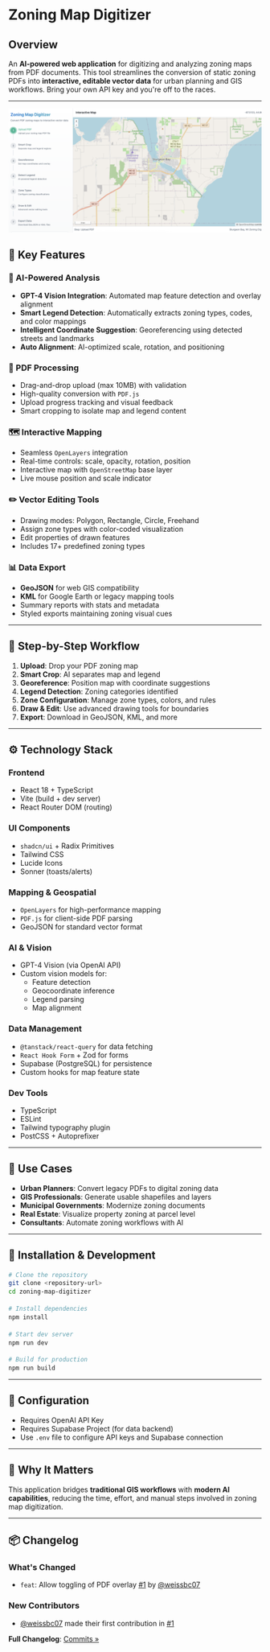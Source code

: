 # Zoning Map Digitizer

## Overview

An **AI-powered web application** for digitizing and analyzing zoning maps from PDF documents. This tool streamlines the conversion of static zoning PDFs into **interactive, editable vector data** for urban planning and GIS workflows. Bring your own API key and you're off to the races.

---
![Alt text](https://github.com/weissbc07/map-digitize-pro/blob/main/public/featured.png?raw=true "Map Digitize Pro")

## 🔑 Key Features

### 🤖 AI-Powered Analysis
- **GPT-4 Vision Integration**: Automated map feature detection and overlay alignment  
- **Smart Legend Detection**: Automatically extracts zoning types, codes, and color mappings  
- **Intelligent Coordinate Suggestion**: Georeferencing using detected streets and landmarks  
- **Auto Alignment**: AI-optimized scale, rotation, and positioning

### 📄 PDF Processing
- Drag-and-drop upload (max 10MB) with validation  
- High-quality conversion with `PDF.js`  
- Upload progress tracking and visual feedback  
- Smart cropping to isolate map and legend content

### 🗺️ Interactive Mapping
- Seamless `OpenLayers` integration  
- Real-time controls: scale, opacity, rotation, position  
- Interactive map with `OpenStreetMap` base layer  
- Live mouse position and scale indicator

### ✏️ Vector Editing Tools
- Drawing modes: Polygon, Rectangle, Circle, Freehand  
- Assign zone types with color-coded visualization  
- Edit properties of drawn features  
- Includes 17+ predefined zoning types

### 📊 Data Export
- **GeoJSON** for web GIS compatibility  
- **KML** for Google Earth or legacy mapping tools  
- Summary reports with stats and metadata  
- Styled exports maintaining zoning visual cues

---

## 🧭 Step-by-Step Workflow

1. **Upload**: Drop your PDF zoning map  
2. **Smart Crop**: AI separates map and legend  
3. **Georeference**: Position map with coordinate suggestions  
4. **Legend Detection**: Zoning categories identified  
5. **Zone Configuration**: Manage zone types, colors, and rules  
6. **Draw & Edit**: Use advanced drawing tools for boundaries  
7. **Export**: Download in GeoJSON, KML, and more

---

## ⚙️ Technology Stack

### Frontend
- React 18 + TypeScript  
- Vite (build + dev server)  
- React Router DOM (routing)

### UI Components
- `shadcn/ui` + Radix Primitives  
- Tailwind CSS  
- Lucide Icons  
- Sonner (toasts/alerts)

### Mapping & Geospatial
- `OpenLayers` for high-performance mapping  
- `PDF.js` for client-side PDF parsing  
- GeoJSON for standard vector format

### AI & Vision
- GPT-4 Vision (via OpenAI API)  
- Custom vision models for:
  - Feature detection
  - Geocoordinate inference
  - Legend parsing
  - Map alignment

### Data Management
- `@tanstack/react-query` for data fetching  
- `React Hook Form` + Zod for forms  
- Supabase (PostgreSQL) for persistence  
- Custom hooks for map feature state

### Dev Tools
- TypeScript  
- ESLint  
- Tailwind typography plugin  
- PostCSS + Autoprefixer

---

## 💼 Use Cases

- **Urban Planners**: Convert legacy PDFs to digital zoning data  
- **GIS Professionals**: Generate usable shapefiles and layers  
- **Municipal Governments**: Modernize zoning documents  
- **Real Estate**: Visualize property zoning at parcel level  
- **Consultants**: Automate zoning workflows with AI

---

## 🚀 Installation & Development

```bash
# Clone the repository
git clone <repository-url>
cd zoning-map-digitizer

# Install dependencies
npm install

# Start dev server
npm run dev

# Build for production
npm run build
```

---

## 🔧 Configuration

- Requires OpenAI API Key  
- Requires Supabase Project (for data backend)  
- Use `.env` file to configure API keys and Supabase connection

---

## 🧠 Why It Matters

This application bridges **traditional GIS workflows** with **modern AI capabilities**, reducing the time, effort, and manual steps involved in zoning map digitization.

---

## 📦 Changelog

### What's Changed

- `feat`: Allow toggling of PDF overlay [#1](https://github.com/weissbc07/map-digitize-pro/pull/1) by [@weissbc07](https://github.com/weissbc07)

### New Contributors

- [@weissbc07](https://github.com/weissbc07) made their first contribution in [#1](https://github.com/weissbc07/map-digitize-pro/pull/1)

**Full Changelog**: [Commits »](https://github.com/weissbc07/map-digitize-pro/commits/main)
